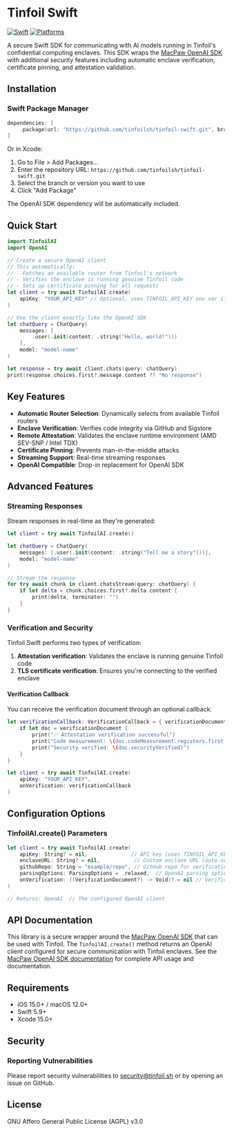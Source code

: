 # Tinfoil Swift

[![Swift](https://img.shields.io/badge/Swift-5.9-orange.svg)](https://swift.org)
[![Platforms](https://img.shields.io/badge/Platforms-iOS%20|%20macOS-blue.svg)](https://developer.apple.com)

A secure Swift SDK for communicating with AI models running in Tinfoil's confidential computing enclaves. This SDK wraps the [MacPaw OpenAI SDK](https://github.com/MacPaw/OpenAI) with additional security features including automatic enclave verification, certificate pinning, and attestation validation.

## Installation

### Swift Package Manager

```swift
dependencies: [
    .package(url: "https://github.com/tinfoilsh/tinfoil-swift.git", branch: "main")
]
```

Or in Xcode:

1. Go to File > Add Packages...
2. Enter the repository URL: `https://github.com/tinfoilsh/tinfoil-swift.git`
3. Select the branch or version you want to use
4. Click "Add Package"

The OpenAI SDK dependency will be automatically included.

## Quick Start

```swift
import TinfoilAI
import OpenAI

// Create a secure OpenAI client
// This automatically:
// - Fetches an available router from Tinfoil's network
// - Verifies the enclave is running genuine Tinfoil code
// - Sets up certificate pinning for all requests
let client = try await TinfoilAI.create(
    apiKey: "YOUR_API_KEY" // Optional, uses TINFOIL_API_KEY env var if not provided
)

// Use the client exactly like the OpenAI SDK
let chatQuery = ChatQuery(
    messages: [
        .user(.init(content: .string("Hello, world!")))
    ],
    model: "model-name"
)

let response = try await client.chats(query: chatQuery)
print(response.choices.first?.message.content ?? "No response")
```


## Key Features

- **Automatic Router Selection**: Dynamically selects from available Tinfoil routers
- **Enclave Verification**: Verifies code integrity via GitHub and Sigstore
- **Remote Attestation**: Validates the enclave runtime environment (AMD SEV-SNP / Intel TDX)
- **Certificate Pinning**: Prevents man-in-the-middle attacks
- **Streaming Support**: Real-time streaming responses
- **OpenAI Compatible**: Drop-in replacement for OpenAI SDK

## Advanced Features

### Streaming Responses

Stream responses in real-time as they're generated:

```swift
let client = try await TinfoilAI.create()

let chatQuery = ChatQuery(
    messages: [.user(.init(content: .string("Tell me a story")))],
    model: "model-name"
)

// Stream the response
for try await chunk in client.chatsStream(query: chatQuery) {
    if let delta = chunk.choices.first?.delta.content {
        print(delta, terminator: "")
    }
}
```

### Verification and Security

Tinfoil Swift performs two types of verification:
1. **Attestation verification**: Validates the enclave is running genuine Tinfoil code
2. **TLS certificate verification**: Ensures you're connecting to the verified enclave

#### Verification Callback

You can receive the verification document through an optional callback:

```swift
let verificationCallback: VerificationCallback = { verificationDocument in
    if let doc = verificationDocument {
        print("✅ Attestation verification successful")
        print("Code measurement: \(doc.codeMeasurement.registers.first ?? "")")
        print("Security verified: \(doc.securityVerified)")
    }
}

let client = try await TinfoilAI.create(
    apiKey: "YOUR_API_KEY",
    onVerification: verificationCallback
)
```


## Configuration Options

### TinfoilAI.create() Parameters

```swift
let client = try await TinfoilAI.create(
    apiKey: String? = nil,              // API key (uses TINFOIL_API_KEY env var if nil)
    enclaveURL: String? = nil,           // Custom enclave URL (auto-selects router if nil)
    githubRepo: String = "example/repo", // GitHub repo for verification (uses default if not provided)
    parsingOptions: ParsingOptions = .relaxed,  // OpenAI parsing options
    onVerification: ((VerificationDocument?) -> Void)? = nil // Verification callback
)

// Returns: OpenAI  // The configured OpenAI client
```

## API Documentation

This library is a secure wrapper around the [MacPaw OpenAI SDK](https://github.com/MacPaw/OpenAI) that can be used with Tinfoil. The `TinfoilAI.create()` method returns an OpenAI client configured for secure communication with Tinfoil enclaves. See the [MacPaw OpenAI SDK documentation](https://github.com/MacPaw/OpenAI) for complete API usage and documentation.

## Requirements

- iOS 15.0+ / macOS 12.0+
- Swift 5.9+
- Xcode 15.0+

## Security

### Reporting Vulnerabilities

Please report security vulnerabilities to [security@tinfoil.sh](mailto:security@tinfoil.sh) or by opening an issue on GitHub.

## License

GNU Affero General Public License (AGPL) v3.0
